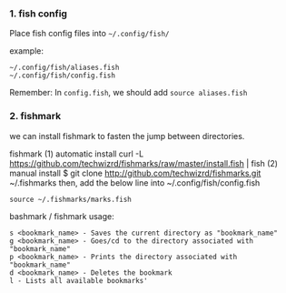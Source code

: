 ### 1. fish config

Place fish config files into `~/.config/fish/`

example:
```shell
~/.config/fish/aliases.fish
~/.config/fish/config.fish
```

Remember:
In `config.fish`, we should add `source aliases.fish`


### 2. fishmark

we can install fishmark to fasten the jump between directories.

fishmark
(1) automatic install
curl -L https://github.com/techwizrd/fishmarks/raw/master/install.fish | fish
(2) manual install
$ git clone http://github.com/techwizrd/fishmarks.git ~/.fishmarks
then, add the below line into ~/.config/fish/config.fish

```
source ~/.fishmarks/marks.fish
```

bashmark / fishmark usage:

```
s <bookmark_name> - Saves the current directory as "bookmark_name"
g <bookmark_name> - Goes/cd to the directory associated with "bookmark_name"
p <bookmark_name> - Prints the directory associated with "bookmark_name"
d <bookmark_name> - Deletes the bookmark
l - Lists all available bookmarks'
```
